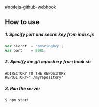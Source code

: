 #nodejs-github-webhook

## How to use

##### 1. Specify port and secret key from **index.js**

```javascript
var secret  = 'amazingkey';
var port    = 8081;
```

##### 2. Specify the git repository from **hook.sh**

```shell
#DIRECTORY TO THE REPOSITORY
REPOSITORY="./myrepository"
```

##### 3. Run the server

```
$ npm start
```
